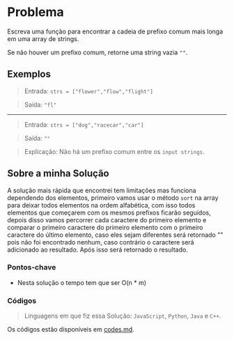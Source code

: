 # Problema

Escreva uma função para encontrar a cadeia de prefixo comum mais longa em uma array de strings.

Se não houver um prefixo comum, retorne uma string vazia `""`.

## Exemplos

> Entrada: `strs = ["flower","flow","flight"]`

> Saída: `"fl"`

** **

> Entrada: `strs = ["dog","racecar","car"]`

> Saída: `""`

> Explicação: Não há um prefixo comum entre os `input strings`.

## Sobre a minha Solução

A solução mais rápida que encontrei tem limitações mas funciona dependendo dos elementos, primeiro vamos usar o método `sort` na array para deixar todos elementos na ordem alfabética, com isso todos elementos que começarem com os mesmos prefixos ficarão seguidos, depois disso vamos percorrer cada caractere do primeiro elemento e comparar o primeiro caractere do primeiro elemento com o primeiro caractere do último elemento, caso eles sejam diferentes será retornado "" pois não foi encontrado nenhum, caso contrário o caractere será adicionado ao resultado. Após isso será retornado o resultado.

### Pontos-chave

- Nesta solução o tempo tem que ser O(n * m)

### Códigos

> Linguagens em que fiz essa Solução: `JavaScript`, `Python`, `Java` e `C++`.

Os códigos estão disponíveis em [codes.md](./codes.md).